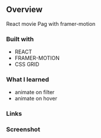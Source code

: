## Overview
React movie Pag with framer-motion

### Built with

- REACT
- FRAMER-MOTION
- CSS GRID


### What I learned 
 - animate on filter
 - animate on hover

### Links

### Screenshot






